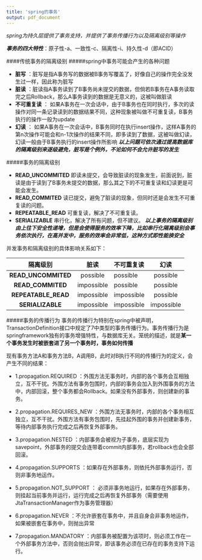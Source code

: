 ```yaml
---
title: 'spring的事务'
output: pdf_document
---
```


*spring为持久层提供了事务支持，并提供了事务传播行为以及隔离级别等操作*

***事务的四大特性***：原子性-a、一致性-c、隔离性-i、持久性-d（即ACID）


####传统事务的隔离级别
#####spring中事务可能会产生的各种问题
+ **脏写** ：脏写是指A事务写的数据被B事务写覆盖了，好像自己的操作完全没发生过一样，因此称为脏写
+ **脏读** ：脏读指A事务读到了B事务尚未提交的数据，但倘若B事务在A事务读取完之后Rollback，那么A事务读到的数据是无意义的，这被叫做脏读
+ **不可重复读** ： 如果A事务在一次会话中，由于B事务也在同时执行，多次的读操作对同一条记录读到的数据结果不同，这种现象被叫做不可重复读，B事务执行的操作一般为update
+ **幻读** ： 如果A事务在一次会话中，B事务同时在执行insert操作，这样A事务的第n次操作可能会和n-1次操作的结果不同，即多读到了数据，这被叫做幻读，幻读一般由于B事务执行的insert操作所影响
***以上问题可依次通过提高数据库的隔离级别来逐级避免，脏写是个例外，不论如何不会允许脏写的发生***

#####事务的隔离级别
+ **READ_UNCOMMITED** 即读未提交，会导致脏读的现象发生，前面说到，脏读是由于读到了B事务未提交的数据，那么其之下的不可重复读和幻读更是可能会发生。
+ **READ_COMMITED** 读已提交，避免了脏读的现象，但同时还是会发生不可重复读的问题。
+ **REPEATABLE_READ** 可重复读，解决了不可重复读。
+ **SERIALIZABLE** 串行化，解决了所有问题，但不建议。
***以上事务的隔离级别由上往下安全性递增，但是会使得服务的效率下降，比如串行化隔离级别会事务依次执行，在高并发中，服务的效率会非常低，这种方式即性能换安全***

并发事务和隔离级别的具体影响关系如下：

|隔离级别|脏读|不可重复读|幻读|
|:--:|:--:|:---|:--:|
|__READ_UNCOMMITED__|possible|possible|possible|
|__READ_COMMITED__  |impossible|possible|possible|
|__REPEATABLE_READ__|impossible|impossible|possible|
|__SERIALIZABLE__   |impossible|impossible|impossible|

#####事务的传播行为
事务的传播行为特别在spring中被声明，TransactionDefinition接口中规定了7中类型的事务传播行为。事务传播行为是springframework独有的事务增强特性，与数据库无关。笼统的描述，就是**某一个事务发生时被嵌套进了另一个事务时，事务如何传播**

现有事务方法A和事务方法B，A调用B，此时对B执行不同的传播行为的定义，会产生不同的结果：

+ 1.propagation.REQUIRED ：外围方法无事务时，内部的各个事务会互相独立，互不干扰。外围方法有事务包围时，内部的事务会加入到外围事务的方法中，内部回滚，整个事务都会Rollback。如果没有外部事务，则创建新的事务。

+ 2.propagation.REQUIRES_NEW ：外围方法无事务时，内部的各个事务相互独立，互不干扰。外围方法有事务包围时，先挂起外围的事务并创建新事务，等待内部事务执行完成之后再恢复外部事务。

+ 3.propagation.NESTED ：内部事务会被视为子事务，底层实现为savepoint，外部事务的提交会连带着commit内部事务，若rollback也会全部回滚。

+ 4.propagation.SUPPORTS ：如果存在外部事务，则依托外部事务运行，否则非事务地运作。

+ 5.propagation.NOT_SUPPORT ： 必须非事务地运行，如果存在外部事务，则挂起当前事务并运行，运行完成之后再恢复外部事务（需要使用JtaTransactionManager作为事务管理器）

+ 6.propagation.NEVER ：不允许嵌套在事务中，并且自身会非事务地运作，如果被嵌套在事务中，则抛出异常

+ 7.propagation.MANDATORY ：内部事务被配置为该项时，则必须工作在一个外部事务方法中，否则会抛出异常，即该事务必须在已存在的事务支持下运行。

